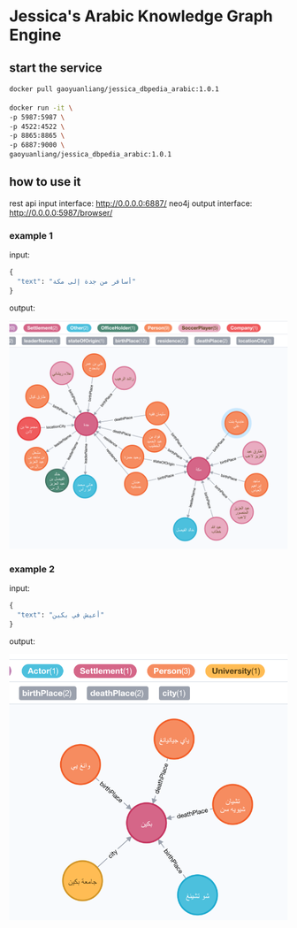 # Jessica's Arabic Knowledge Graph Engine

## start the service

```bash
docker pull gaoyuanliang/jessica_dbpedia_arabic:1.0.1

docker run -it \
-p 5987:5987 \
-p 4522:4522 \
-p 8865:8865 \
-p 6887:9000 \
gaoyuanliang/jessica_dbpedia_arabic:1.0.1 
```

## how to use it

rest api input interface: http://0.0.0.0:6887/
neo4j output interface: http://0.0.0.0:5987/browser/


### example 1

input:

```python
{
  "text": "أسافر من جدة إلى مكة"
}
```

output:

<img src="WX20201211-224422@2x.png" width=600>

### example 2

input:

```python
{
  "text": "أعيش في بكين"
}
```

output:

<img src="WX20201211-224447@2x.png" width=600>
